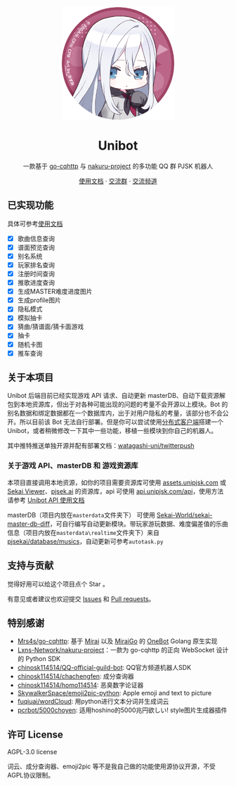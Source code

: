 <div align="center">
  <img width="256" src="./docs/.vuepress/public/logo.png" alt="logo">

# Unibot
一款基于 [go-cqhttp](https://github.com/Mrs4s/go-cqhttp) 与 [nakuru-project](https://github.com/Lxns-Network/nakuru-project/) 的多功能 QQ 群 PJSK 机器人

[使用文档](https://docs.unipjsk.com/) · [交流群](https://qm.qq.com/cgi-bin/qm/qr?k=Osy7KwWvvLWYTjBFJH3MQwkAqgAIV7rT&jump_from=webapi) · [交流频道](https://qun.qq.com/qqweb/qunpro/share?_wv=3&_wwv=128&appChannel=share&inviteCode=7Pe26&appChannel=share&businessType=9&from=181074&biz=ka&shareSource=5)
</div>

## 已实现功能
具体可参考[使用文档](https://docs.unipjsk.com/)
- [x] 歌曲信息查询
- [x] 谱面预览查询
- [x] 别名系统
- [x] 玩家排名查询
- [x] 注册时间查询
- [x] 推歌进度查询
- [x] 生成MASTER难度进度图片
- [x] 生成profile图片
- [x] 隐私模式
- [x] 模拟抽卡
- [x] 猜曲/猜谱面/猜卡面游戏
- [x] 抽卡
- [x] 随机卡图
- [x] 推车查询

## 关于本项目

Unibot 后端目前已经实现游戏 API 请求、自动更新 masterDB、自动下载资源解包到本地资源库，但出于对各种可能出现的问题的考量不会开源以上模块。Bot 的别名数据和绑定数据都在一个数据库内，出于对用户隐私的考量，该部分也不会公开。所以目前该 Bot 无法自行部署。但是你可以尝试使用[分布式客户端](https://docs.unipjsk.com/distributed/)搭建一个Unibot，或者稍微修改一下其中一些功能，移植一些模块到你自己的机器人。

其中推特推送单独开源并配有部署文档：[watagashi-uni/twitterpush](https://github.com/watagashi-uni/twitterpush)

### 关于游戏 API、masterDB 和 游戏资源库

本项目直接调用本地资源，如你的项目需要资源库可使用 [assets.unipjsk.com](http://assets.unipjsk.com/) 或 [Sekai Viewer](https://sekai.best/asset_viewer)、[pjsek.ai](https://pjsek.ai/assets) 的资源库，api 可使用 [api.unipjsk.com/api](https://api.unipjsk.com/api)，使用方法请参考 [Unibot API 使用文档](https://docs.unipjsk.com/API)

masterDB（项目内放在`masterdata`文件夹下） 可使用 [Sekai-World/sekai-master-db-diff](https://github.com/Sekai-World/sekai-master-db-diff)，可自行编写自动更新模块。带玩家游玩数据、难度偏差值的乐曲信息（项目内放在`masterdata\realtime`文件夹下）来自 [pjsekai/database/musics](https://gitlab.com/pjsekai/database/musics)，自动更新可参考`autotask.py`

## 支持与贡献

觉得好用可以给这个项目点个 Star 。

有意见或者建议也欢迎提交 [Issues](https://github.com/watagashi-uni/Unibot/issues) 和 [Pull requests](https://github.com/watagashi-uni/Unibot/pulls)。

## 特别感谢

- [Mrs4s/go-cqhttp](https://github.com/Mrs4s/go-cqhttp): 基于 [Mirai](https://github.com/mamoe/mirai) 以及 [MiraiGo](https://github.com/Mrs4s/MiraiGo) 的 [OneBot](https://github.com/howmanybots/onebot/blob/master/README.md) Golang 原生实现 
- [Lxns-Network/nakuru-project](https://github.com/Lxns-Network/nakuru-project)：一款为 go-cqhttp 的正向 WebSocket 设计的 Python SDK
- [chinosk114514/QQ-official-guild-bot](https://github.com/chinosk114514/QQ-official-guild-bot): QQ官方频道机器人SDK
- [chinosk114514/chachengfen](https://github.com/chinosk114514/chachengfen): 成分查询器
- [chinosk114514/homo114514](https://github.com/chinosk114514/homo114514): 恶臭数字论证器
- [SkywalkerSpace/emoji2pic-python](https://github.com/SkywalkerSpace/emoji2pic-python): Apple emoji and text to picture
- [fuqiuai/wordCloud](https://github.com/fuqiuai/wordCloud): 用python进行文本分词并生成词云
- [pcrbot/5000choyen](https://github.com/pcrbot/5000choyen): 适用hoshino的5000兆円欲しい! style图片生成器插件

## 许可 License

AGPL-3.0 license

词云、成分查询器、emoji2pic 等不是我自己做的功能使用源协议开源，不受AGPL协议限制。